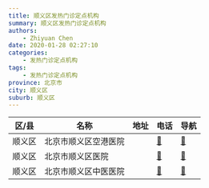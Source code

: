 ```yaml
---
title: 顺义区发热门诊定点机构
summary: 顺义区发热门诊定点机构
authors: 
    - Zhiyuan Chen
date: 2020-01-28 02:27:10
categories: 
    - 发热门诊定点机构
tags: 
    - 发热门诊定点机构
province: 北京市
city: 顺义区
suburb: 顺义区
---
```


|  区/县  |  名称  |  地址  |  电话  |  导航  |
|------|-------|------|------|------|
|  顺义区  |  北京市顺义区空港医院  |    |  [🧭](https://ditu.amap.com/search?query=北京市顺义区空港医院)  |  [🧭](https://ditu.amap.com/search?query=北京市顺义区空港医院)  
|  顺义区  |  北京市顺义区医院  |    |  [🧭](https://ditu.amap.com/search?query=北京市顺义区医院)  |  [🧭](https://ditu.amap.com/search?query=北京市顺义区医院)  
|  顺义区  |  北京市顺义区中医医院  |    |  [🧭](https://ditu.amap.com/search?query=北京市顺义区中医医院)  |  [🧭](https://ditu.amap.com/search?query=北京市顺义区中医医院)  

